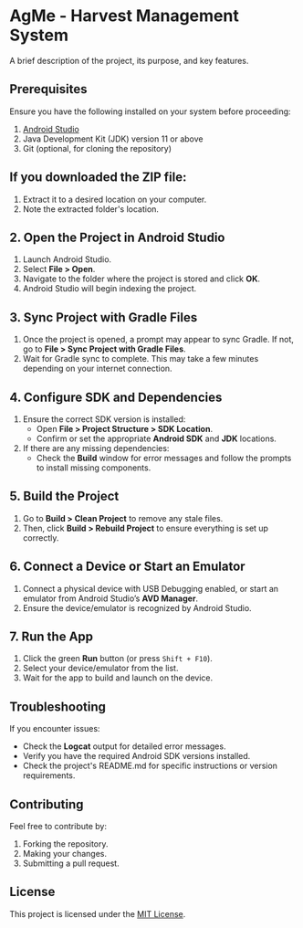 # AgMe - Harvest Management System

A brief description of the project, its purpose, and key features.

## Prerequisites

Ensure you have the following installed on your system before proceeding:

1. [Android Studio](https://developer.android.com/studio)
2. Java Development Kit (JDK) version 11 or above
3. Git (optional, for cloning the repository)

## If you downloaded the ZIP file:
1. Extract it to a desired location on your computer.
2. Note the extracted folder's location.

## 2. Open the Project in Android Studio
1. Launch Android Studio.
2. Select **File > Open**.
3. Navigate to the folder where the project is stored and click **OK**.
4. Android Studio will begin indexing the project.

## 3. Sync Project with Gradle Files
1. Once the project is opened, a prompt may appear to sync Gradle. If not, go to **File > Sync Project with Gradle Files**.
2. Wait for Gradle sync to complete. This may take a few minutes depending on your internet connection.

## 4. Configure SDK and Dependencies
1. Ensure the correct SDK version is installed:
   - Open **File > Project Structure > SDK Location**.
   - Confirm or set the appropriate **Android SDK** and **JDK** locations.
2. If there are any missing dependencies:
   - Check the **Build** window for error messages and follow the prompts to install missing components.

## 5. Build the Project
1. Go to **Build > Clean Project** to remove any stale files.
2. Then, click **Build > Rebuild Project** to ensure everything is set up correctly.

## 6. Connect a Device or Start an Emulator
1. Connect a physical device with USB Debugging enabled, or start an emulator from Android Studio’s **AVD Manager**.
2. Ensure the device/emulator is recognized by Android Studio.

## 7. Run the App
1. Click the green **Run** button (or press `Shift + F10`).
2. Select your device/emulator from the list.
3. Wait for the app to build and launch on the device.

## Troubleshooting
If you encounter issues:
- Check the **Logcat** output for detailed error messages.
- Verify you have the required Android SDK versions installed.
- Check the project's README.md for specific instructions or version requirements.

## Contributing
Feel free to contribute by:
1. Forking the repository.
2. Making your changes.
3. Submitting a pull request.

## License
This project is licensed under the [MIT License](LICENSE).

